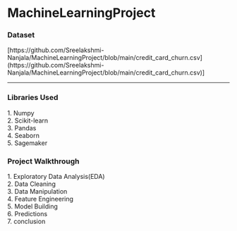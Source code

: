 # MachineLearningProject

<h3>Dataset</h3> [https://github.com/Sreelakshmi-Nanjala/MachineLearningProject/blob/main/credit_card_churn.csv](https://github.com/Sreelakshmi-Nanjala/MachineLearningProject/blob/main/credit_card_churn.csv)]<hr>

<h3>Libraries Used</h3>
1. Numpy<br>
2. Scikit-learn<br>
3. Pandas<br>
4. Seaborn<br>
5. Sagemaker<br>


<h3>Project Walkthrough</h3>
1. Exploratory Data Analysis(EDA)<br>
2. Data Cleaning<br>
3. Data Manipulation<br>
4. Feature Engineering<br>
5. Model Building<br>
6. Predictions<br>
7. conclusion
